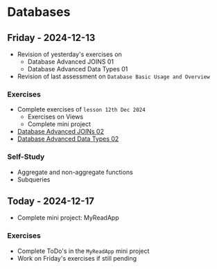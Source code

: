 
# Databases

## Friday - 2024-12-13
- Revision of yesterday's exercises on
    - Database Advanced JOINS 01
    - Database Advanced Data Types 01
- Revision of last assessment on `Database Basic Usage and Overview`

### Exercises
- Complete exercises of `lesson 12th Dec 2024`
    - Exercises on Views
    - Complete mini project
- [Database Advanced JOINs 02](https://classroom.github.com/a/JhHz6fEI)
- [Database Advanced Data Types 02](https://classroom.github.com/a/w3jj008Q)

### Self-Study
- Aggregate and non-aggregate functions
- Subqueries

## Today - 2024-12-17
- Complete mini project: MyReadApp

### Exercises
- Complete ToDo's in the `MyReadApp` mini project
- Work on Friday's exercises if still pending